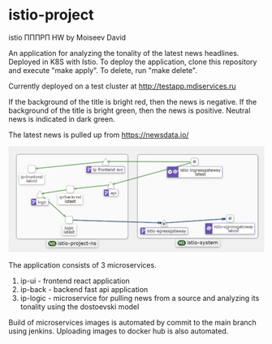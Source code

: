 # istio-project
istio ПППРП HW by Moiseev David

An application for analyzing the tonality of the latest news headlines. Deployed in K8S with Istio.
To deploy the application, clone this repository and execute "make apply". To delete, run "make delete".

Currently deployed on a test cluster at http://testapp.mdiservices.ru

If the background of the title is bright red, then the news is negative.
If the background of the title is bright green, then the news is positive.
Neutral news is indicated in dark green.

The latest news is pulled up from https://newsdata.io/

![Alt text](istio-flow.png?raw=true "Istio flow")

The application consists of 3 microservices.
1) ip-ui - frontend react application
2) ip-back - backend fast api application
3) ip-logic - microservice for pulling news from a source and analyzing its tonality using the dostoevski model

Build of microservices images is automated by commit to the main branch using jenkins. Uploading images to docker hub is also automated.